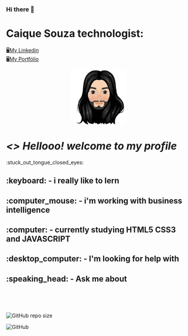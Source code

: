 

### Hi there 👋

<!--
**Caique215/Caique215** is a ✨ _special_ ✨ repository because its `README.md` (this file) appears on your GitHub profile.

Here are some ideas to get you started:

- 🔭 I’m currently working on ...
- 🌱 I’m currently learning ...
- 👯 I’m looking to collaborate on ...
- 🤔 I’m looking for help with ...
- 💬 Ask me about ...
- 📫 How to reach me: ...
- 😄 Pronouns: ...
- ⚡ Fun fact: ...
-->
<strong><h1>Caique Souza technologist:</h1></strong> 
:desktop_computer:[My Linkedin](https://www.linkedin.com/in/caique-souza-a1941811b/)                                   
:desktop_computer:[My Portfólio](https://caique215.github.io/caique-meu-projeto/)
<p align="center">
  <img src="https://github.com/Caique215/Caique215/blob/main/caique.png " width="150" title="Meu avatar">
  </p>
 <h1><i> <> Hellooo! welcome to my profile </i> </h2>:stuck_out_tongue_closed_eyes:	
<h2>:keyboard: - i really like to lern</h2>
<h2>:computer_mouse: - i'm working with business intelligence </h2>
<h2>:computer: - currently studying HTML5 CSS3 and JAVASCRIPT 
<h2>:desktop_computer: - I'm looking for help with</h2>
  <h2>:speaking_head: - Ask me about </h2>
   
   
   <pre> <code>
        
    </code></pre>
  
  
  
 ![GitHub repo size](https://img.shields.io/github/repo-size/Caique215/Caique215)
 
 
![GitHub](https://img.shields.io/github/license/Caique215/Caique215)



